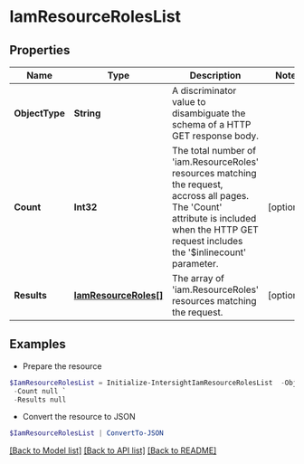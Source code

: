 # IamResourceRolesList
## Properties

Name | Type | Description | Notes
------------ | ------------- | ------------- | -------------
**ObjectType** | **String** | A discriminator value to disambiguate the schema of a HTTP GET response body. | 
**Count** | **Int32** | The total number of &#39;iam.ResourceRoles&#39; resources matching the request, accross all pages. The &#39;Count&#39; attribute is included when the HTTP GET request includes the &#39;$inlinecount&#39; parameter. | [optional] 
**Results** | [**IamResourceRoles[]**](IamResourceRoles.md) | The array of &#39;iam.ResourceRoles&#39; resources matching the request. | [optional] 

## Examples

- Prepare the resource
```powershell
$IamResourceRolesList = Initialize-IntersightIamResourceRolesList  -ObjectType null `
 -Count null `
 -Results null
```

- Convert the resource to JSON
```powershell
$IamResourceRolesList | ConvertTo-JSON
```

[[Back to Model list]](../README.md#documentation-for-models) [[Back to API list]](../README.md#documentation-for-api-endpoints) [[Back to README]](../README.md)

